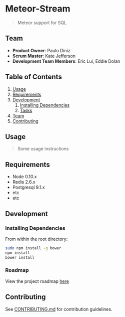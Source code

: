 # Meteor-Stream

> Meteor support for SQL

## Team

  - __Product Owner__: Paulo Diniz
  - __Scrum Master__: Kate Jefferson
  - __Development Team Members__: Eric Lui, Eddie Dolan

## Table of Contents

1. [Usage](#Usage)
1. [Requirements](#requirements)
1. [Development](#development)
    1. [Installing Dependencies](#installing-dependencies)
    1. [Tasks](#tasks)
1. [Team](#team)
1. [Contributing](#contributing)

## Usage

> Some usage instructions

## Requirements

- Node 0.10.x
- Redis 2.6.x
- Postgresql 9.1.x
- etc
- etc

## Development

### Installing Dependencies

From within the root directory:

```sh
sudo npm install -g bower
npm install
bower install
```

### Roadmap

View the project roadmap [here](https://waffle.io/meteor-stream/meteor)


## Contributing

See [CONTRIBUTING.md](CONTRIBUTING.md) for contribution guidelines.
